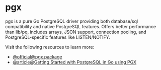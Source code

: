 # pgx

pgx is a pure Go PostgreSQL driver providing both database/sql compatibility and native PostgreSQL features. Offers better performance than lib/pq, includes arrays, JSON support, connection pooling, and PostgreSQL-specific features like LISTEN/NOTIFY.

Visit the following resources to learn more:

- [@official@pgx package](https://pkg.go.dev/github.com/jackc/pgx)
- [@article@Getting Started with PostgreSQL in Go using PGX](https://betterstack.com/community/guides/scaling-go/postgresql-pgx-golang/)